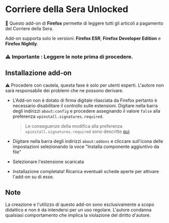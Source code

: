 # Corriere della Sera Unlocked
📰 Questo add-on di <b>Firefox</b> permette di leggere tutti gli articoli a pagamento del Corriere della Sera.

Add-on supporta solo le versioni: <b>Firefox ESR</b>, <b>Firefox Developer Edition</b> e <b>Firefox Nightly</b>.

### ⚠ Importante : Leggere le note prima di procedere.

## Installazione add-on
⚠ Procedere con cautela, questa fase è solo per utenti esperti. L'autore non sarà responsabile dei problemi che ne possono derivare.

* L'Add-on non è dotato di firma digitale rilasciata da Firefox pertanto è necessario disabilitare il controllo sulle estensioni. Digitare nella barra degli indirizzi <code>about:config</code> e procedere assegnando il valore <code>false</code> alla preferenza <code>xpinstall.signatures.required</code>.
  
  > Le conseguenze della modifica alla preferenza <code>xpinstall.signatures.required</code> sono descritte <a href="https://support.mozilla.org/it/kb/firma-componenti-aggiuntivi-firefox">qui</a>
  
* Digitare nella barra degli indirizzi <code>about:addons</code> e cliccare sull'icona delle impostazioni selezionando la voce "Installa componente aggiuntivo da file"
* Selezionare l'estensione scaricata
* Installazione completata! Ricarica eventuali schede aperte per attivare l'add-on su di esse.

## Note
La creazione e l'utilizzo di questo add-on sono esclusivamente a scopo didattico e non è da intendersi per un uso regolare. L'autore condanna qualsiasi comportamento che implica la violazione del diritto d'autore. 
